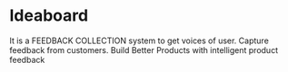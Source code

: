 # Ideaboard
It is a FEEDBACK COLLECTION system to get voices of user.  Capture feedback from customers. Build Better Products with intelligent product feedback
